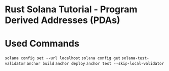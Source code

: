 # Rust Solana Tutorial - Program Derived Addresses (PDAs)

# Used Commands
`solana config set --url localhost`
`solana config get`
`solana-test-validator`
`anchor build`
`anchor deploy`
`anchor test --skip-local-validator`